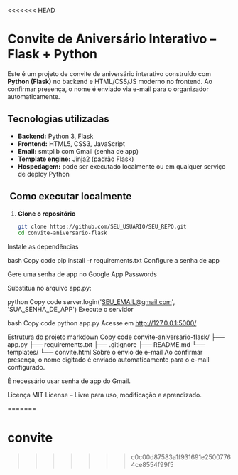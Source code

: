 <<<<<<< HEAD
# Convite de Aniversário Interativo – Flask + Python

Este é um projeto de convite de aniversário interativo construído com **Python (Flask)** no backend e HTML/CSS/JS moderno no frontend. Ao confirmar presença, o nome é enviado via e-mail para o organizador automaticamente.

## Tecnologias utilizadas

- **Backend:** Python 3, Flask
- **Frontend:** HTML5, CSS3, JavaScript
- **Email:** smtplib com Gmail (senha de app)
- **Template engine:** Jinja2 (padrão Flask)
- **Hospedagem:** pode ser executado localmente ou em qualquer serviço de deploy Python

## ️ Como executar localmente

1. **Clone o repositório**
   ```bash
   git clone https://github.com/SEU_USUARIO/SEU_REPO.git
   cd convite-aniversario-flask
Instale as dependências

bash
Copy code
pip install -r requirements.txt
Configure a senha de app

Gere uma senha de app no Google App Passwords

Substitua no arquivo app.py:

python
Copy code
server.login('SEU_EMAIL@gmail.com', 'SUA_SENHA_DE_APP')
Execute o servidor

bash
Copy code
python app.py
Acesse em http://127.0.0.1:5000/

Estrutura do projeto
markdown
Copy code
convite-aniversario-flask/
├── app.py
├── requirements.txt
├── .gitignore
├── README.md
└── templates/
    └── convite.html
Sobre o envio de e-mail
Ao confirmar presença, o nome digitado é enviado automaticamente para o e-mail configurado.

É necessário usar senha de app do Gmail.

Licença
MIT License – Livre para uso, modificação e aprendizado.

=======
# convite
>>>>>>> c0c00d87583a1f931691e25007764ce8554f99f5

